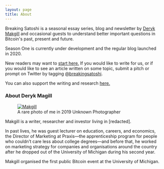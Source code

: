 ```yaml
---
layout: page
title: About
---
```


Breaking Satoshi is a seasonal essay series, blog and newsletter by [Deryk Makgill](https://derykmakgill.com) and occasional guests to understand better important questions in Bitcoin's past, present and future.

Season One is currently under development and the regular blog launched in 2020.

New readers may want to [start here.](/archive) If you would like to write for us, or if you would like to see an article written on some topic, submit a pitch or prompt on Twitter by tagging [@breakingsatoshi](https://twitter.com/breakingsatoshi).

You can also support the writing and research [here.](/support)

### About Deryk Magill

<figure class="side" data-url="http://derykmakgill.com/M.jpg">
  <a href="http://derykmakgill.com/M.jpg" target="_blank">
    <img src="http://derykmakgill.com/M.jpg" alt="Makgill" loading="lazy">
  </a>
  <figcaption>
    A rare photo of me in 2019
    
<span class="image-credit">
        Unknown Photographer
      </span>
    
  </figcaption>
</figure>

Makgill is a writer, researcher and investor living in [redacted].

In past lives, he was guest lecturer on education, careers, and economics, the Director of Marketing at Praxis—the apprenticeship program for people who couldn’t care less about college degrees—and before that, he worked on marketing strategy for companies and organisations around the country after he dropped out of the University of Michigan during his second year.

Makgill organised the first public Bitcoin event at the University of Michigan.
